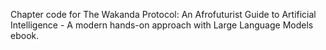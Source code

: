 Chapter code for The Wakanda Protocol: An Afrofuturist Guide to Artificial Intelligence - A modern hands-on approach with Large Language Models ebook.

